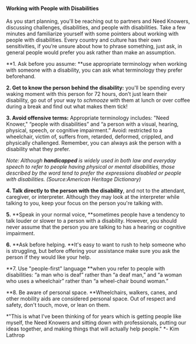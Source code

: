 #### Working with People with Disabilities

As you start planning, you'll be reaching out to partners and Need Knowers, discussing challenges, disabilities, and people with disabilities. Take a few minutes and familiarize yourself with some pointers about working with people with disabilities. Every country and culture has their own sensitivities, if you’re unsure about how to phrase something, just ask, in general people would prefer you ask rather than make an assumption.

**1.	Ask before you assume: **use appropriate terminology when working with someone with a disability, you can ask what terminology they prefer beforehand.

**2. Get to know the person behind the disability:** you'll be spending every waking moment with this person for 72 hours, don’t just learn their disability, go out of your way to *schmooze* with them at lunch or over coffee during a break and find out what makes them tick!

**3.	Avoid offensive terms:** Appropriate terminology includes: "Need Knower," “people with disabilities” and “a person with a visual, hearing, physical, speech, or cognitive impairment.” Avoid: restricted to a wheelchair, victim of, suffers from, retarded, deformed, crippled, and physically challenged. Remember, you can always ask the person with a disability what they prefer.

*Note: Although ***_handicapped_*** is widely used in both law and everyday speech to refer to people having physical or mental disabilities, those described by the word tend to prefer the expressions disabled or people with disabilities. (Source:American Heritage Dictionary)*

**4.	Talk directly to the person with the disability**, and not to the attendant, caregiver, or interpreter. Although they may look at the interpreter while talking to you, keep your focus on the person you're talking with.

**5.**	**Speak in your normal voice, **sometimes people have a tendency to talk louder or slower to a person with a disability. However, you should never assume that the person you are talking to has a hearing or cognitive impairment.

**6.**	**Ask before helping. **It's easy to want to rush to help someone who is struggling, but before offering your assistance make sure you ask the person if they would like your help.

**7.	Use "people-first" language **when you refer to people with disabilities: “a man who is deaf” rather than “a deaf man,” and “a woman who uses a wheelchair” rather than “a wheel-chair bound woman.”

**8.	Be aware of personal space. **Wheelchairs, walkers, canes, and other mobility aids are considered personal space. Out of respect and safety, don't touch, move, or lean on them.

*"This is what I've been thinking of for years which is getting people like myself, the Need Knowers and sitting down with professionals, putting our ideas together, and making things that will actually help people." *- Kim Lathrop
